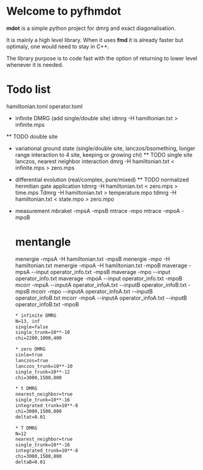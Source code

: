 # Welcome to pyfhmdot

**mdot** is a simple python project for dmrg and exact diagonalisation.

It is mainly a high level library. When it uses **fmd** it is already
faster but optimaly, one would need to stay in C++.

The library purpose is to code fast with the option of returning to
lower level whenever it is needed.

# Todo list

hamiltonian.toml
operator.toml

* infinite DMRG (add single/double site)
  idmrg -H hamiltonian.txt > infinite.mps
  
** TODO double site
* variational ground state (single/double site, lanczos/bsomething, longer range interaction to 4 site, keeping or growing chi)
** TODO single site lanczos, nearest neighbor interaction
   dmrg -H hamiltonian.txt < infinite.mps > zero.mps
   
* differential evolution (real/complex, pure/mixed)
** TODO normalized hermitian gate application
   tdmrg -H hamiltonian.txt < zero.mps > time.mps
   Tdmrg -H hamiltonian.txt > temperature.mpo
   tdmrg -H hamiltonian.txt < state.mpo > zero.mpo

* measurement
  mbraket -mpsA -mpsB
  mtrace -mpo
  mtrace -mpoA -mpoB
  # mentangle
  menergie -mpsA -H hamiltonian.txt -mpsB
  menergie -mpo -H hamiltonian.txt
  menergie -mpoA -H hamiltonian.txt -mpoB
  maverage -mpsA --input operator_info.txt -mpsB
  maverage -mpo --input operator_info.txt
  maverage -mpoA --input operator_info.txt -mpoB
  mcorr -mpsA --inputA operator_infoA.txt --inputB operator_infoB.txt -mpsB
  mcorr -mpo --inputA operator_infoA.txt --inputB operator_infoB.txt
  mcorr -mpoA --inputA operator_infoA.txt --inputB operator_infoB.txt -mpoB
  
    ```hamiltonian.txt static-compile-time
    * infinite DMRG
    N=13, inf
    single=false
    single_trunk=10**-10
    chi=2200,1000,400

    * zero DMRG
    sinle=true
    lanczos=true
    lanczos_trunk=10**-10
    single_trunk=10**-12
    chi=3000,1500,800
    
    * t DMRG
    nearest_neighbor=true
    single_trunk=10**-16
    integrated_trunk=10**-8
    chi=3000,1500,800
    deltat=0.01
    
    * T DMRG
    N=12
    nearest_neighbor=true
    single_trunk=10**-16
    integrated_trunk=10**-8
    chi=3000,1500,800
    deltaB=0.01  
    ```
